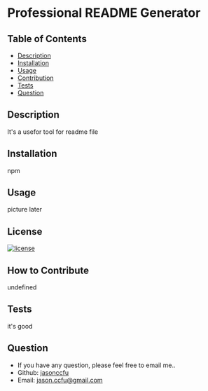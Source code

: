 # Professional README Generator
  
## Table of Contents 
- [Description](#description)
- [Installation](#installation)
- [Usage](#usage)
- [Contribution](#how)
- [Tests](#tests)
- [Question](#question)

## Description
It's a usefor tool for readme file

## Installation
npm

## Usage
picture later

## License
[![license](https://img.shields.io/badge/license-MIT-blue)](https://shields.io)

## How to Contribute
undefined

## Tests
it's good

## Question
- If you have any question, please feel free to email me..
- Github: [jasonccfu](https://github.com/jasonccfu)
- Email: jason.ccfu@gmail.com 